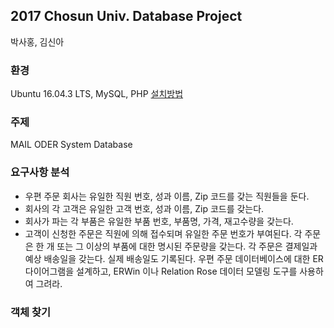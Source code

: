 ## 2017 Chosun Univ. Database Project
박사홍, 김신아
### 환경
Ubuntu 16.04.3 LTS, MySQL, PHP
[설치방법]()

### 주제
MAIL ODER System Database

### 요구사항 분석
- 우편 주문 회사는 유일한 직원 번호, 성과 이름, Zip 코드를 갖는 직원들을 둔다.
- 회사의 각 고객은 유일한 고객 번호, 성과 이름, Zip 코드를 갖는다.
- 회사가 파는 각 부품은 유일한 부품 번호, 부품명, 가격, 재고수량을 갖는다.
- 고객이 신청한 주문은 직원에 의해 접수되며 유일한 주문 번호가 부여된다.
각 주문은 한 개 또는 그 이상의 부품에 대한 명시된 주문량을 갖는다.
각 주문은 결제일과 예상 배송일을 갖는다. 실제 배송일도 기록된다.
우편 주문 데이터베이스에 대한 ER 다이어그램을 설계하고, ERWin 이나 Relation Rose 데이터 모델링 도구를 사용하여 그려라.

### 객체 찾기


